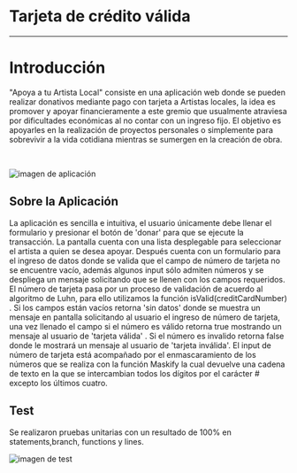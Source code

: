 # Tarjeta de crédito válida


***

# Introducción


"Apoya a tu Artista Local" consiste en una aplicación web donde se pueden realizar donativos mediante pago con tarjeta a Artistas locales, la idea es promover y apoyar financieramente a este gremio que usualmente atraviesa por dificultades económicas al no contar con un ingreso fijo.
El objetivo es apoyarles en la realización de proyectos personales o simplemente para sobrevivir a la vida cotidiana mientras se sumergen en la creación de obra.

<br>


![imagen de aplicación](https://raw.githubusercontent.com/Mirisaurio/DEV008-card-validation/feature/proyecto/web1.png)

## Sobre la Aplicación

La aplicación es sencilla e intuitiva, el usuario únicamente debe llenar el formulario y presionar el botón de 'donar' para que se ejecute la transacción.
 La pantalla cuenta con una lista desplegable para seleccionar el artista a quien se desea apoyar. Después cuenta con un formulario para el ingreso de datos donde se valida que el campo de número de tarjeta no se encuentre vacío, además algunos input sólo admiten números y se despliega un mensaje solicitando que se llenen con los campos requeridos.
El número de tarjeta pasa por un proceso de validación de acuerdo al algoritmo de Luhn, para ello utilizamos la función isValid(creditCardNumber) . Si los campos están vacíos retorna 'sin datos' donde se muestra un mensaje en pantalla solicitando al usuario el ingreso de número de tarjeta, una vez llenado el campo si el número es válido retorna true mostrando un mensaje al usuario de 'tarjeta válida' . Si el número es invalido retorna false donde le mostrará un mensaje al usuario de 'tarjeta inválida'. El input de número de tarjeta está acompañado por el enmascaramiento de los números que se realiza con la función Maskify la cual devuelve una cadena de texto en la que se intercambian todos los dígitos por el carácter # excepto los últimos cuatro.

 
## Test

Se realizaron pruebas unitarias con un resultado de 100% en statements,branch, functions y lines.

![imagen de test](https://raw.githubusercontent.com/Mirisaurio/DEV008-card-validation/feature/proyecto/test.png)